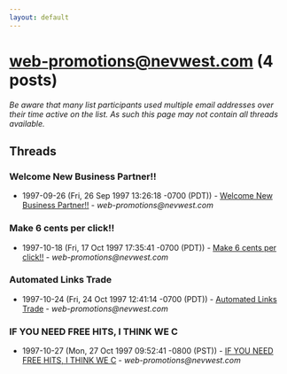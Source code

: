 ```yaml
---
layout: default
---
```


# web-promotions@nevwest.com (4 posts)

_Be aware that many list participants used multiple email addresses over their time active on the list. As such this page may not contain all threads available._

## Threads

### Welcome New Business Partner!!
+ 1997-09-26 (Fri, 26 Sep 1997 13:26:18 -0700 (PDT)) - [Welcome New Business Partner!!](/archive/1997/09/98c238eb590987d7d7e4f7913342af3dff047b1204c112fa0df6b6476b5cebed) - _web-promotions@nevwest.com_

### Make 6 cents per click!!
+ 1997-10-18 (Fri, 17 Oct 1997 17:35:41 -0700 (PDT)) - [Make 6 cents per click!!](/archive/1997/10/80daf1c4f991a675cced3936d05559a3a21cac260555aecf79af4989a23c57d5) - _web-promotions@nevwest.com_

### Automated Links Trade
+ 1997-10-24 (Fri, 24 Oct 1997 12:41:14 -0700 (PDT)) - [Automated Links Trade](/archive/1997/10/8e6d26bdc1f0a09a2f60aadb79dda887dae8d9b2f9ef52649641d4bb87fffa56) - _web-promotions@nevwest.com_

### IF YOU NEED FREE HITS, I THINK WE C
+ 1997-10-27 (Mon, 27 Oct 1997 09:52:41 -0800 (PST)) - [IF YOU NEED FREE HITS, I THINK WE C](/archive/1997/10/947da577960a12156885dfa5642d70a88c75dda3662666dff72017a96e547d56) - _web-promotions@nevwest.com_

